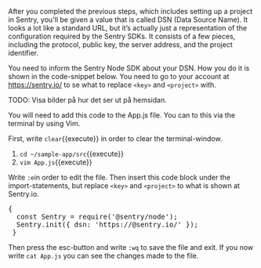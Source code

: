 After you completed the previous steps, which includes setting up a project in Sentry, you'll be given a value that is called DSN (Data Source Name). It looks a lot like a standard URL, but it’s actually just a representation of the configuration required by the Sentry SDKs. It consists of a few pieces, including the protocol, public key, the server address, and the project identifier.

You need to inform the Sentry Node SDK about your DSN. How you do it is shown in the code-snippet below. You need to go to your account at 
https://sentry.io/ to se what to replace `<key>` and `<project>` with. 
    
TODO: Visa bilder på hur det ser ut på hemsidan. 

You will need to add this code to the App.js file. You can to this via the terminal by using Vim.

First, write `clear`{{execute}} in order to clear the terminal-window. 

1. `cd ~/sample-app/src`{{execute}}
2. `vim App.js`{{execute}}

Write `:e`in order to edit the file. Then insert this code block under the import-statements, but replace `<key>` and `<project>` to what is shown at Sentry.io. 

<pre class="file">
{
  const Sentry = require('@sentry/node');
  Sentry.init({ dsn: 'https://<key>@sentry.io/<project>' });
 }
</pre>

Then press the esc-button and write `:wq` to save the file and exit. If you now write `cat App.js` you can see the changes made to the file.


